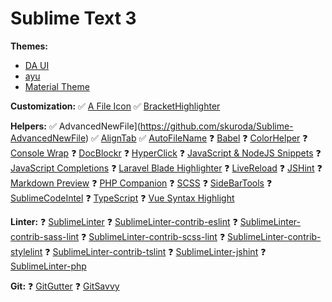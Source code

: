# Sublime Text 3

**Themes:**
- [DA UI](https://github.com/randy3k/AlignTab)
- [ayu](https://github.com/dempfi/ayu)
- [Material Theme](https://github.com/equinusocio/material-theme)

**Customization:**
✅ [A File Icon](https://github.com/ihodev/a-file-icon)
✅ [BracketHighlighter](https://github.com/BoundInCode/AutoFileName)

**Helpers:**
    ✅ AdvancedNewFile](https://github.com/skuroda/Sublime-AdvancedNewFile)
    ✅ [AlignTab](https://github.com/randy3k/AlignTab)
    ✅ [AutoFileName](https://github.com/BoundInCode/AutoFileName)
    ❓ [Babel](https://github.com/BoundInCode/AutoFileName)
    ❓ [ColorHelper](https://github.com/BoundInCode/AutoFileName)
    ❓ [Console Wrap](https://github.com/BoundInCode/AutoFileName)
    ❓ [DocBlockr](https://github.com/BoundInCode/AutoFileName)
    ❓ [HyperClick](https://github.com/BoundInCode/AutoFileName)
    ❓ [JavaScript & NodeJS Snippets](https://github.com/BoundInCode/AutoFileName)
    ❓ [JavaScript Completions](https://github.com/BoundInCode/AutoFileName)
    ❓ [Laravel Blade Highlighter](https://github.com/BoundInCode/AutoFileName)
    ❓ [LiveReload](https://github.com/BoundInCode/AutoFileName)
    ❓ [JSHint](https://github.com/BoundInCode/AutoFileName)
    ❓ [Markdown Preview](https://github.com/BoundInCode/AutoFileName)
    ❓ [PHP Companion](https://github.com/BoundInCode/AutoFileName)
    ❓ [SCSS](https://github.com/BoundInCode/AutoFileName)
    ❓ [SideBarTools](https://github.com/BoundInCode/AutoFileName)
    ❓ [SublimeCodeIntel](https://github.com/BoundInCode/AutoFileName)
    ❓ [TypeScript](https://github.com/BoundInCode/AutoFileName)
    ❓ [Vue Syntax Highlight](https://github.com/BoundInCode/AutoFileName)

**Linter:**
    ❓ [SublimeLinter](https://github.com/BoundInCode/AutoFileName)
    ❓ [SublimeLinter-contrib-eslint](https://github.com/BoundInCode/AutoFileName)
    ❓ [SublimeLinter-contrib-sass-lint](https://github.com/BoundInCode/AutoFileName)
    ❓ [SublimeLinter-contrib-scss-lint](https://github.com/BoundInCode/AutoFileName)
    ❓ [SublimeLinter-contrib-stylelint](https://github.com/BoundInCode/AutoFileName)
    ❓ [SublimeLinter-contrib-tslint](https://github.com/BoundInCode/AutoFileName)
    ❓ [SublimeLinter-jshint](https://github.com/BoundInCode/AutoFileName)
    ❓ [SublimeLinter-php](https://github.com/BoundInCode/AutoFileName)

**Git:**
 ❓ [GitGutter](https://github.com/BoundInCode/AutoFileName)
 ❓ [GitSavvy](https://github.com/BoundInCode/AutoFileName)

